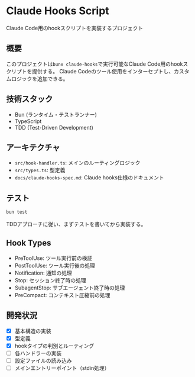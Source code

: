 # Claude Hooks Script

Claude Code用のhookスクリプトを実装するプロジェクト

## 概要

このプロジェクトは`bunx claude-hooks`で実行可能なClaude Code用のhookスクリプトを提供する。
Claude Codeのツール使用をインターセプトし、カスタムロジックを追加できる。

## 技術スタック

- Bun (ランタイム・テストランナー)
- TypeScript
- TDD (Test-Driven Development)

## アーキテクチャ

- `src/hook-handler.ts`: メインのルーティングロジック
- `src/types.ts`: 型定義
- `docs/claude-hooks-spec.md`: Claude hooks仕様のドキュメント

## テスト

```sh
bun test
```

TDDアプローチに従い、まずテストを書いてから実装する。

## Hook Types

- PreToolUse: ツール実行前の検証
- PostToolUse: ツール実行後の処理
- Notification: 通知の処理
- Stop: セッション終了時の処理
- SubagentStop: サブエージェント終了時の処理
- PreCompact: コンテキスト圧縮前の処理

## 開発状況

- [x] 基本構造の実装
- [x] 型定義
- [x] hookタイプの判別とルーティング
- [ ] 各ハンドラーの実装
- [ ] 設定ファイルの読み込み
- [ ] メインエントリーポイント（stdin処理）